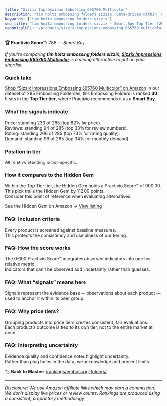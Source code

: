 ```yaml
---
title: "Sizzix Impressions Embossing 665760 Multicolor"
description: "tim holtz embossing folders sizzix: Data-driven within Top Tier ranking using the Practivio Score™. Positioned by quality, value, demand, findability, momentum."
keywords: ["tim holtz embossing folders sizzix"]
seo_title: "tim holtz embossing folders sizzix — Smart Buy Top Tier (2025)"
canonicalURL: "/products/sizzix-impressions-embossing-665760-multicolor-B0B5RXKTFK/"
---
```


**🏆 Practivio Score™:** 788 — _Smart Buy_


*If you're comparing **tim holtz embossing folders sizzix**, **[Sizzix Impressions Embossing 665760 Multicolor](https://www.amazon.com/dp/B0B5RXKTFK?tag=practivio-20)** is a strong alternative to put on your shortlist.*
### Quick take
[Shop “Sizzix Impressions Embossing 665760 Multicolor” on Amazon](https://www.amazon.com/dp/B0B5RXKTFK?tag=practivio-20)
In our dataset of 285 Embossing Folderses, this Embossing Folders is ranked **30**.  
It sits in the **Top Tier tier**, where Practivio recommends it as a **Smart Buy**.

### What the signals indicate
Price: standing 233 of 285 (top 82% for price).  
Reviews: standing 94 of 285 (top 33% for review numbers).  
Rating: standing 206 of 285 (top 73% for rating quality).  
Demand: standing 96 of 285 (top 34% for monthly demand).

### Position in tier
All relative standing is tier-specific.

### How it compares to the Hidden Gem
Within the Top Tier tier, the Hidden Gem holds a Practivio Score™ of 900.00.  
This pick trails the Hidden Gem by 112.00 points.  
Consider this point of reference when evaluating alternatives.  

See the Hidden Gem on Amazon → [View listing](https://www.amazon.com/dp/B001BDI70A?tag=practivio-20)

### FAQ: Inclusion criteria
Every product is screened against baseline measures.  
This protects the consistency and usefulness of our tiering.

### FAQ: How the score works
The 0–100 Practivio Score™ integrates observed indicators into one tier-relative metric.  
Indicators that can’t be observed add uncertainty rather than guesses.

### FAQ: What “signals” means here
Signals represent the evidence base — observations about each product — used to anchor it within its peer group.

### FAQ: Why price tiers?
Grouping products into price tiers creates consistent, fair evaluations.  
Each product’s outcome is tied to its own tier, not to the entire market at once.

### FAQ: Interpreting uncertainty
Evidence quality and confidence notes highlight uncertainty.  
Rather than plug holes in the data, we acknowledge and present limits.


🏷️ **Back to Master:** [/rankings/embossing-folders/](/rankings/embossing-folders/)

---
_Disclosure: We use Amazon affiliate links which may earn a commission. We don’t display live prices or review counts. Rankings are produced using a consistent, proprietary methodology._
